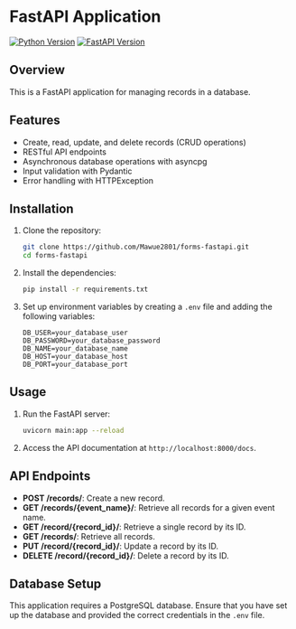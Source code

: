 # FastAPI Application

[![Python Version](https://img.shields.io/badge/python-3.7%20%7C%203.8%20%7C%203.9-blue)](https://www.python.org/downloads/)
[![FastAPI Version](https://img.shields.io/badge/fastapi-0.68.0-blue)](https://fastapi.tiangolo.com/)

## Overview

This is a FastAPI application for managing records in a database.

## Features

- Create, read, update, and delete records (CRUD operations)
- RESTful API endpoints
- Asynchronous database operations with asyncpg
- Input validation with Pydantic
- Error handling with HTTPException


## Installation

1. Clone the repository:

    ```bash
    git clone https://github.com/Mawue2801/forms-fastapi.git
    cd forms-fastapi
    ```

2. Install the dependencies:

    ```bash
    pip install -r requirements.txt
    ```

3. Set up environment variables by creating a `.env` file and adding the following variables:

    ```plaintext
    DB_USER=your_database_user
    DB_PASSWORD=your_database_password
    DB_NAME=your_database_name
    DB_HOST=your_database_host
    DB_PORT=your_database_port
    ```

## Usage

1. Run the FastAPI server:

    ```bash
    uvicorn main:app --reload
    ```

2. Access the API documentation at `http://localhost:8000/docs`.

## API Endpoints

- **POST /records/**: Create a new record.
- **GET /records/{event_name}/**: Retrieve all records for a given event name.
- **GET /record/{record_id}/**: Retrieve a single record by its ID.
- **GET /records/**: Retrieve all records.
- **PUT /record/{record_id}/**: Update a record by its ID.
- **DELETE /record/{record_id}/**: Delete a record by its ID.

## Database Setup

This application requires a PostgreSQL database. Ensure that you have set up the database and provided the correct credentials in the `.env` file.